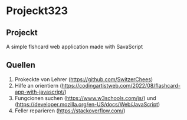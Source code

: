 # Projeckt323

## Projeckt
A simple flshcard web application made with SavaScript

## Quellen
1. Prokeckte von Lehrer (https://github.com/SwitzerChees)
2. Hilfe an orientiern (https://codingartistweb.com/2022/08/flashcard-app-with-javascript/)
3. Fungcionen suchen (https://www.w3schools.com/js/) und (https://developer.mozilla.org/en-US/docs/Web/JavaScript)
4. Feller reparieren (https://stackoverflow.com/)
